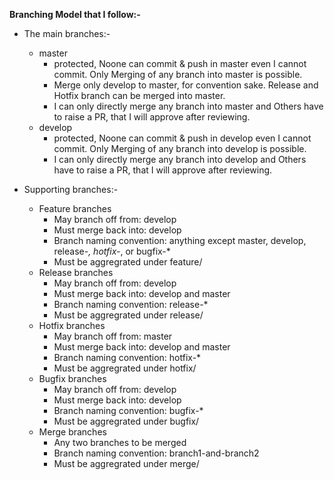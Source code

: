 __Branching Model that I follow:-__   
* The main branches:-   
	- master   
		- protected, Noone can commit & push in master even I cannot commit. Only Merging of any branch into master is possible.   
		- Merge only develop to master, for convention sake. Release and Hotfix branch can be merged into master.     
		- I can only directly merge any branch into master and Others have to raise a PR, that I will approve after reviewing.    
	- develop   
		- protected, Noone can commit & push in develop even I cannot commit. Only Merging of any branch into develop is possible.        
		- I can only directly merge any branch into develop and Others have to raise a PR, that I will approve after reviewing.   

* Supporting branches:-   
	- Feature branches   
		- May branch off from: develop   
		- Must merge back into: develop   
		- Branch naming convention: anything except master, develop, release-*, hotfix-*, or bugfix-*   
		- Must be aggregrated under feature/   
	- Release branches   
		- May branch off from: develop   
		- Must merge back into: develop and master   
		- Branch naming convention: release-*   
		- Must be aggregrated under release/   
	- Hotfix branches   
		- May branch off from: master   
		- Must merge back into: develop and master   
		- Branch naming convention: hotfix-*   
		- Must be aggregrated under hotfix/   
	- Bugfix branches   
		- May branch off from: develop   
		- Must merge back into: develop   
		- Branch naming convention: bugfix-*   
		- Must be aggregrated under bugfix/   
	- Merge branches   
		- Any two branches to be merged   
		- Branch naming convention: branch1-and-branch2   
		- Must be aggregrated under merge/   
